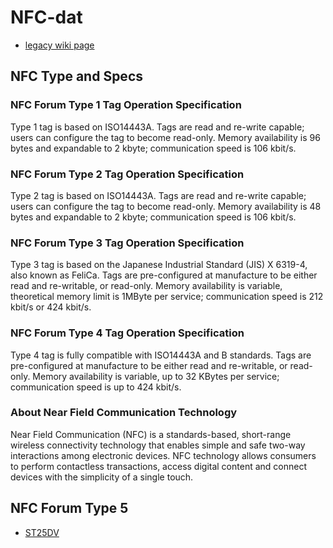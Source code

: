
# NFC-dat 


- [legacy wiki page ](https://w.electrodragon.com/w/Category:NFC)



## NFC Type and Specs 

### NFC Forum Type 1 Tag Operation Specification
Type 1 tag is based on ISO14443A. Tags are read and re-write capable; users can configure the tag to become read-only. Memory availability is 96 bytes and expandable to 2 kbyte; communication speed is 106 kbit/s.

### NFC Forum Type 2 Tag Operation Specification
Type 2 tag is based on ISO14443A. Tags are read and re-write capable; users can configure the tag to become read-only. Memory availability is 48 bytes and expandable to 2 kbyte; communication speed is 106 kbit/s.

### NFC Forum Type 3 Tag Operation Specification
Type 3 tag is based on the Japanese Industrial Standard (JIS) X 6319-4, also known as FeliCa. Tags are pre-configured at manufacture to be either read and re-writable, or read-only. Memory availability is variable, theoretical memory limit is 1MByte per service; communication speed is 212 kbit/s or 424 kbit/s.

### NFC Forum Type 4 Tag Operation Specification
Type 4 tag is fully compatible with ISO14443A and B standards. Tags are pre-configured at manufacture to be either read and re-writable, or read-only. Memory availability is variable, up to 32 KBytes per service; communication speed is up to 424 kbit/s.

### About Near Field Communication Technology
Near Field Communication (NFC) is a standards-based, short-range wireless connectivity technology that enables simple and safe two-way interactions among electronic devices. NFC technology allows consumers to perform contactless transactions, access digital content and connect devices with the simplicity of a single touch.

## NFC Forum Type 5


* [ST25DV](https://w.electrodragon.com/w/ST25DV)


